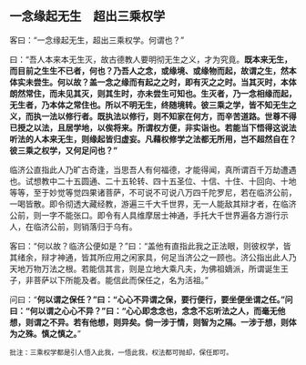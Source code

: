 ## 一念缘起无生　超出三乘权学

客曰：“一念缘起无生，超出三乘权学。何谓也？”

曰：“吾人本来本无生灭，故古德教人要明彻无生之义，才为究竟。**既本来无生，而目前之生生不已者，何也？乃吾人之念，或缘境、或缘物而起，故谓之生，然本体实未尝生。何以故？盖一念之缘而有起之之时，即有灭之之时。当其灭时，本体朗然常住，而未见其灭，则其生时，亦未尝生可知也。生灭者，乃一念相缘而起，无生者，乃本体之常住也。所以不明无生，终随境转。彼三乘之学，皆不知无生之义，而执一法以修行者。既执法以修行，则不知家在何方，而辛苦道路。世尊不得已授之以法，且居学地，以俟将来。所谓权方便，非实诣也。若能当下悟得这说法听法的人本来无生，则缘起皆归虚妄。凡藉权修学之法都无所用，岂不超然自在？彼三乘之权学，又何足问也？”**

临济公直指此人乃旷古奇逢，当思吾人有何福德，才能得闻，真所谓百千万劫遭遇也。试想教中二十五圆通、二十五轮转、四十五圣位、十信、十住、十回向、十地等等，至于妙觉等觉四果诸菩萨，不可说不可说八万四千陀罗尼，若在临济公前，一喝皆散。即令彻透大藏经教，游遍三千大千世界，无一人能敌其辩才者，在临济公前，则一字不能张口。即令有人具维摩居士神通，手托大千世界遍各方游行示人，在临济公前，则销落归于乌有。

客曰：“何以故？临济公便如是？”曰：“盖他有直指此我之正法眼，则彼权学，皆其绪余，辩才神通，皆其所应用之闲家具，何足当济公之一顾也。济公指出此人乃天地万物万法之根。若能信其言，则是立地大乘凡夫，为佛祖嫡派，所谓诞生王子，非菩萨以下所能及者。能信此而保任之，名为活祖。”

问曰：“**何以谓之保任？”曰：“心心不异谓之保，要行便行，要坐便坐谓之任。”问曰：“何以谓之心心不异？”曰：“心心即念念也，念念不忘听法之人，而毫无他想，则谓之不异。若有他想，则异矣。倘一涉于情，则智为之隔。一涉于想，则体为之殊。慎之慎之。**”

```xu
批注：三乘权学都是引人悟入此我，一悟此我，权法都可抛却，保任即可。
```
